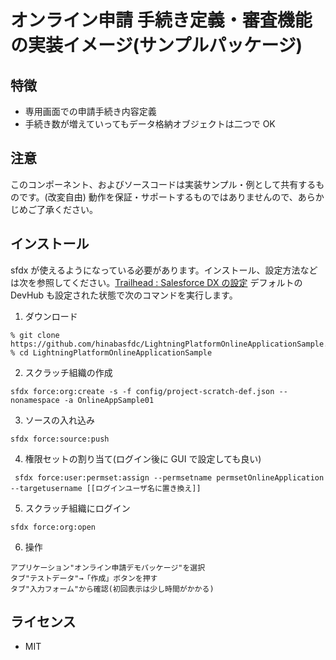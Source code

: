 # オンライン申請 手続き定義・審査機能の実装イメージ(サンプルパッケージ)

## 特徴

- 専用画面での申請手続き内容定義
- 手続き数が増えていってもデータ格納オブジェクトは二つで OK

## 注意

このコンポーネント、およびソースコードは実装サンプル・例として共有するものです。(改変自由) 動作を保証・サポートするものではありませんので、あらかじめご了承ください。

## インストール

sfdx が使えるようになっている必要があります。インストール、設定方法などは次を参照してください。[Trailhead : Salesforce DX の設定](https://trailhead.salesforce.com/ja/content/learn/modules/sfdx_app_dev/sfdx_app_dev_setup_dx)
デフォルトの DevHub も設定された状態で次のコマンドを実行します。

1. ダウンロード

```
% git clone https://github.com/hinabasfdc/LightningPlatformOnlineApplicationSample.git
% cd LightningPlatformOnlineApplicationSample
```

2. スクラッチ組織の作成

```
sfdx force:org:create -s -f config/project-scratch-def.json --nonamespace -a OnlineAppSample01
```

3. ソースの入れ込み

```
sfdx force:source:push
```

4. 権限セットの割り当て(ログイン後に GUI で設定しても良い)

```
 sfdx force:user:permset:assign --permsetname permsetOnlineApplication --targetusername [[ログインユーザ名に置き換え]]
```

5. スクラッチ組織にログイン

```
sfdx force:org:open
```

6. 操作
```
アプリケーション"オンライン申請デモパッケージ"を選択
タブ"テストデータ"→「作成」ボタンを押す
タブ"入力フォーム"から確認(初回表示は少し時間がかかる)
```

## ライセンス

- MIT
